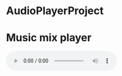 # AudioPlayerProject
<!DOCTYPE html>
  <html>
      <head>
          <body>
              <title>Audio Mix Player</title>
              <h1>Music mix player</h1>
              <audio controls>
                <source src="http://jplayer.org/audio/org/Miaow-01-Tempered-song.mp3" type="audio/mpeg">
                  <source src="http://jplayer.org/audio/org/Miaow-01-Tempered-song.ogg" type="audio/ogg">
                      <a href="http://jplayer.org/audio/org/Miaow-01-Tempered-song.mp3">http://jplayer.org/audio/org/Miaow-01-Tempered-song.mp3</a>
              </audio>
          </body>
      </head>
  </html>
      
